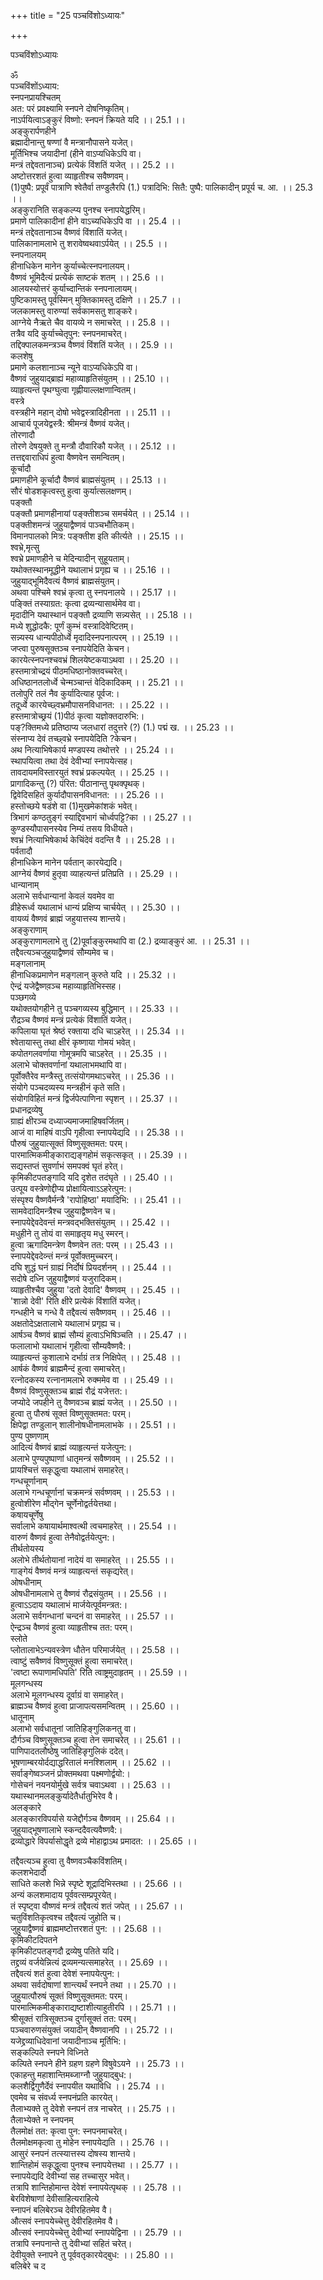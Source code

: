 +++
title = "25 पञ्चविंशोऽध्यायः"

+++





पञ्चविंशोऽध्यायः  




ॐ  
पञ्चविंशोंऽध्याय:  
स्नपनप्रायश्चितम्  
अत: परं प्रवक्ष्यामि स्नपने दोषनिष्कृतिम्।  
नाऽर्पयित्वाऽङ्कुरं विष्णो: स्नपनं क्रियते यदि ।। 25.1 ।।  
अङ्कुरार्पणहीने  
ब्रह्मादीनान्तु षण्णां वै मन्त्रानौपासने यजेत्।  
मूर्तिभिश्च जयादीनां (हीने वाऽप्यधिकेऽपि वा।  
मन्त्रं तद्देवतानाञ्च) प्रत्येकं विंशतिं यजेत् ।। 25.2 ।।  
अष्टोत्तरशतं हुत्वा व्याहृतीश्च सवैष्णवम्।  
(1)पुष्पै: प्रपूर्वं पात्राणि श्वेतैर्वा तण्डुलैरपि (1.) पत्रादिभि: सितै: पुष्पै: पालिकादीन् प्रपूर्य च. आ. ।। 25.3 ।।  
अङ्कुरानिति सङ्कल्प्य पुनश्च स्नापयेद्धरिम्।  
प्रमाणे पालिकादीनां हीने वाऽच्यधिकेऽपि वा ।। 25.4 ।।  
मन्त्रं तद्देवतानाञ्च वैष्णवं विंशातिं यजेत्।  
पालिकानामलाभे तु शरावेष्वथवाऽर्पयेत् ।। 25.5 ।।  
स्नपनालयम्  
हीनाधिकेन मानेन कुर्याच्चेत्स्नपनालयम्।  
वैष्णवं भूमिदैत्यं प्रत्येकं साष्टकं शतम् ।। 25.6 ।।  
आलयस्योत्तरं कुर्याच्दान्तिकं स्नपनालायम्।  
पुष्टिकामस्तु पूर्वस्मिन् मुक्तिकामस्तु दक्षिणे ।। 25.7 ।।  
जलकामस्तु वारुण्यां सर्वकामसतु शाङ्करे।  
आग्नेये नैऋते चैव वायव्ये न समाचरेत् ।। 25.8 ।।  
तत्रैव यदि कुर्याच्चेतृपुन: स्नपनमाचरेत्।  
तद्दिक्पालकमन्त्रञ्च वैष्णवं विंशतिं यजेत् ।। 25.9 ।।  
कलशेषु  
प्रमाणे कलशानाञ्च न्यूने वाऽप्यधिकेऽपि वा।  
वैष्णवं जुहुयाद्ब्राह्यं महाव्याहृतिसंयुतम् ।। 25.10 ।।  
व्याहृत्यन्तं पृथग्घुत्वा गृह्णीयाल्लक्षणान्वितम्।  
वस्त्रे  
वस्त्रहीने महान् दोषो भवेद्वस्त्रादिहीनता ।। 25.11 ।।  
आचार्य पूजयेद्वस्त्रै: श्रीमन्त्रं वैष्णवं यजेत्।  
तोरणादौ  
तोरणे देषयुक्ते तु मन्त्रौ दौवारिकौ यजेत् ।। 25.12 ।।  
तत्तद्दवाराधिपं हुत्वा वैष्णवेन समन्वितम्।  
कूर्चादौ  
प्रमाणहीने कूर्चादौ वैष्णवं ब्राह्मसंयुतम् ।। 25.13 ।।  
सौरं षोडशकृत्वस्तु हुत्वा कुर्यात्सलक्षणम्।  
पङ्क्तौ  
पङ्क्तौ प्रमाणहीनायां पङ्क्तीशञ्च समर्चयेत् ।। 25.14 ।।  
पङ्क्तीशमन्त्रं जुहुयाद्वैष्णवं पाञ्चभौतिकम्।  
विमानपालको मित्र: पङ्क्तीश इति कीर्त्यते ।। 25.15 ।।  
श्वभ्रे,मृत्सु  
श्वभ्रे प्रमाणहीने च मेदिन्यादीन् सुहूयताम्।  
यथोक्तस्थानमूद्धीने यथालाभं प्रगृह्य च ।। 25.16 ।।  
जुहुयाद्भूमिदैवत्यं वैष्णवं ब्राह्मसंयुतम्।  
अथवा पश्चिमे श्वभ्रं कृत्वा तु स्नपनालये ।। 25.17 ।।  
पङ्क्तिं तस्याग्रत: कृत्वा द्रव्यन्यासार्थमेव वा।  
मृदादीनि यथास्थानं पङ्क्तौ द्रव्याणि सन्न्यसेत् ।। 25.18 ।।  
मध्ये शुद्धोदकै: पूर्णं कुम्भं वस्त्रादिवेष्टितम्।  
सन्न्यस्य धान्यपीठोर्ध्वे मृदादिस्नपनात्परम् ।। 25.19 ।।  
जप्त्वा पुरुषसूक्तञ्च स्नापयेदिति केचन।  
कारयेत्स्नपनश्चवभ्रं शिलयेष्टकयाऽथवा ।। 25.20 ।।  
हस्तमात्रोच्द्रयं पीठमधिष्ठानोक्तवच्चरेत्।  
अधिष्ठानतलोर्ध्वे चेन्मञ्चान्तं वेदिकादिकम् ।। 25.21 ।।  
तलोपुरि तलं नैव कुर्यादित्याह पूर्वज:।  
तदूर्ध्वे कारयेच्छ्वभ्रमौपासनविधानत: ।। 25.22 ।।  
हस्तमात्रोच्छ्रयं (1)पीठं कृत्वा यज्ञोक्तदारुभि:।  
पङ्?क्तिमध्ये प्रतिष्ठाप्य जलधारां तदुत्तरे (?) (1.) पद्मं ख. ।। 25.23 ।।  
संस्नाप्य देवं तच्छ्वभ्रे स्नापयेदिति ?केचन।  
अथ नित्याभिषेकार्य मण्डपस्य तथोत्तरे ।। 25.24 ।।  
स्थापयित्वा तथा देवं देवीभ्यां स्नापयेत्सह।  
तावदायमविस्तारयुतं श्वभ्रं प्रकल्पयेत् ।। 25.25 ।।  
प्रागादिकन्तु (?) पंरित: पीठानान्तु पृथक्पृथक्।  
द्विवेदिसहितं कुर्यादौपासनविधानत: ।। 25.26 ।।  
हस्तोच्छये षडंशे वा (1)मुखमेकांशकं भवेत्।  
त्रिभागं कण्ठतुङ्गं स्याद्दिवभागं चोर्ध्वपट्टि?का ।। 25.27 ।।  
कुण्डस्यौपासनस्येव निम्यं तसय विधीयते।  
श्वभ्रं नित्याभिषेकार्थ केचिंदेवं वदन्ति वै ।। 25.28 ।।  
पर्वतादौ  
हीनाधिकेन मानेन पर्वतान् कारयेद्यदि।  
आग्नेयं वैष्णवं हुतृवा व्याहत्यन्तं प्रतिप्रति ।। 25.29 ।।  
धान्यानाम्  
अलाभे सर्वधान्यानां केवलं यवमेव वा  
व्रीहेरूर्ध्व यथालाभं धान्यं प्रक्षिप्य चार्चयेत् ।। 25.30 ।।  
वायव्यं वैष्णवं ब्राह्मं जहुयात्तस्य शान्तये।  
अङ्कुराणाम्  
अङ्कुराणामलाभे तु (2)पूर्वाङ्कुरमथापि वा (2.) द्रव्याङ्कुरं आ. ।। 25.31 ।।  
तद्दैवत्यञ्चजुहुयाद्वैष्णवं सौम्यमेव च।  
मङ्गलानाम्  
हीनाधिकप्रमाणेन मङ्गलान् कुरुते यदि ।। 25.32 ।।  
ऐन्द्रं यजेद्वैष्णव़ञ्च महाव्याहृतिभिस्सह।  
पञ्छगव्ये  
यथोक्तयोगहीने तु पञ्चगव्यस्य बुद्धिमान् ।। 25.33 ।।  
रौद्रञ्च वैष्णवं मन्त्रं प्रत्येकं विंशातिं यजेत्।  
कपिलाया घृतं श्रेष्ठं रक्ताया दधि चाऽहरेत् ।। 25.34 ।।  
श्वेतायास्तु तथा क्षीरं कृष्णाया गोमयं भवेत्।  
कपोतगलवर्णाया गोमूत्रमपि चाऽहरेत् ।। 25.35 ।।  
अलाभे चोक्तवर्णानां यथालाभमथापि वा।  
पूर्वोक्तैरेव मन्त्रैस्तु तत्संयोगमथाऽचरेत् ।। 25.36 ।।  
संयोगे पञ्चदव्यस्य मन्त्रहीनं कृते सति।  
संयोगविहितं मन्त्रं द्विर्जपेत्पाणिना स्पृशन् ।। 25.37 ।।  
प्रधानद्रव्येषु  
ग्राह्यं क्षीरञ्च दध्याज्यमाजमाहिषवर्जितम्।  
आजं वा माहिषं वाऽपि गृहीत्वा स्नापयेद्यदि ।। 25.38 ।।  
पौरुषं जुहुयात्सूक्तं विष्णुसूक्तमत: परम्।  
पारमात्मिकमीङ्काराद्यङ्गहोमं सकृत्सकृत् ।। 25.39 ।।  
सद्यस्तप्तं सुवर्णाभं समपक्वं घृतं हरेत्।  
कृमिकीटपतङ्गादि यदि दृशेत तदंघृते ।। 25.40 ।।  
उत्पूय वस्त्रेणोद्दीप्य प्रोक्षायित्वाऽऽहरेत्पुन:।  
संस्पृश्य वैष्णवैर्मन्त्रै 'रापोहिष्ठा' मयादिभि: ।। 25.41 ।।  
सामवेदादिमन्त्रैश्च जुहुयाद्वैष्णवेन च।  
स्नापयेद्देवदेवन्तं मन्त्रवद्भक्तिसंयुतम् ।। 25.42 ।।  
मधुहीने तु तोयं वा समाहृतृय मधु स्मरन्।  
हुत्वा ऋगादिमन्त्रेण वैष्णवेन तत: परम् ।। 25.43 ।।  
स्नापयेद्देवदेव्न्तं मन्त्रं पूर्वोक्तमुच्चरन्।  
दघि शुद्धं घनं ग्राह्यं निर्दोषं प्रियदर्शनम् ।। 25.44 ।।  
सदोषे दध्नि जुहुयाद्वैष्णवं यजुरादिकम्।  
व्याहृतीश्चैव जुहुया 'दतो देवादि' वैष्णवम् ।। 25.45 ।।  
'शान्नो देवी' रिति क्षीरे प्रत्येकं विंशातिं यजेत्।  
गन्धहीने च गन्धे वै तद्दैवत्यं सवैष्णवम् ।। 25.46 ।।  
अक्षतोदेऽक्षतालाभे यथालाभं प्रगृह्य च।  
आर्षञ्च वैष्णवं ब्राह्मं सौम्यं हुत्वाऽभिषिञ्चति ।। 25.47 ।।  
फलालाभो यथालाभं गृहीत्वा सौम्यवैष्णवै:।  
व्याहृत्यन्तं कुशालाभे दर्भाग्रं तत्र निक्षिपेत् ।। 25.48 ।।  
आर्षकं वैष्णवं ब्राह्ममैन्दं हुत्वा समाचरेत्।  
रत्नोदकस्य रत्नानामलाभे रुक्ममेव वा ।। 25.49 ।।  
वैष्णवं विष्णुसूक्तञ्च ब्राह्मं रौद्रं यजेत्तत:।  
जप्योदे जपहीने तु वैष्णवञ्च ब्राह्मं यजेत् ।। 25.50 ।।  
हुत्वा तु पौरुषं सूक्तं विष्णुसूक्तमत: परम्।  
क्षिपेद्वा तण्डुलान् शालीनोषधीनामलाभके ।। 25.51 ।।  
पुण्य पुष्णणाम्  
आदित्यं वैष्णवं ब्राह्मं व्याहृत्यन्तं यजेत्पुन:।  
अलाभे पुण्यपुष्पाणां धातृमन्त्रं सवैष्णवम् ।। 25.52 ।।  
प्रायश्चित्तं सकृद्धुत्वा यथालाभं समाहरेत्।  
गन्धचूर्णानाम्  
अलाभे गन्धचूर्णानां चक्रमन्त्रं सर्वष्णवम् ।। 25.53 ।।  
हुत्वोशीरेण मौद्गेन चूर्णेनोद्वर्तयेत्तथा।  
कषायचूर्णेषु  
सर्वालाभे कषायार्थमाश्वत्थी त्वचमाहरेत् ।। 25.54 ।।  
वारुणं वैष्णवं हुत्वा तेनैवोद्वर्तयेत्पुन:।  
तीर्थतोयस्य  
अलोभे तीर्थतोयानां नादेयं वा समाहरेत् ।। 25.55 ।।  
गाङ्गेयं वैष्णवं मन्त्रं व्याहृत्यन्तं सकृद्यरेत्।  
ओषधीनाम्  
ओषधीनामलाभे तु वैष्णवं रौद्रसंयुतम् ।। 25.56 ।।  
हुत्वाऽऽदाय यथालाभं मार्जयेत्पूर्वमन्त्रत:।  
अलाभे सर्वगन्धानां चन्दनं वा समाहरेत् ।। 25.57 ।।  
ऐन्द्रञ्च वैष्णवं हुत्वा व्याहृतीश्च तत: परम्।  
स्लोते  
प्लोतालाभेऽन्यवस्त्रेण धौतेन परिमार्जयेत् ।। 25.58 ।।  
त्वाष्टुं सवैष्णवं विष्णुसूक्तं हुत्वा समाचरेत्।  
'त्वष्टा रूपाणामधिपति' रिति त्वाष्ट्रमुदाहृतम् ।। 25.59 ।।  
मूलगन्धस्य  
अलाभे मूलगन्धस्य दूर्वाग्रं वा समाहरेत्।  
ब्राह्मञ्च वैष्णवं हुत्वा प्राजापत्यसमन्वितम् ।। 25.60 ।।  
धातूनाम्  
अलाभो सर्वधातूनां जातिहिङ्गुलिकनतु वा।  
दौर्गञ्च विष्णुसूक्तञ्च हुत्वा तेन समाचरेत् ।। 25.61 ।।  
पाणिपादतलौष्ठेषु जातिहिङृगुलिकं ददेत्।  
भूषणाम्बरयोर्दद्याद्धरितालं मनश्शिलाम् ।। 25.62 ।।  
सर्वाङ्गेष्वञ्जनं प्रोक्तमथवा पक्ष्मणोर्द्वयो:।  
गोसेचनं नयनयोर्मुखे सर्वत्र चवाऽथवा ।। 25.63 ।।  
यथास्थानमलङ्कुर्यादेतैर्धातुभिरेव वै।  
अलङ्कारे  
अलङ्कारविपर्यासे यजेद्दौर्गञ्च वैष्णवम् ।। 25.64 ।।  
जुहुयाद्भूषणालाभे स्कन्ददैवत्यवैष्णवै:।  
द्रव्योद्धारे विपर्यासोद्धृते द्रव्ये मोहाद्वाऽथ प्रमादत: ।। 25.65 ।।  
  
तद्दैवत्यञ्च हुत्वा तु वैष्णवञ्चैकविंशतिम्।  
कलशभेदादौ  
साधिते कलशे भिन्ने स्पृष्टे शूद्रादिभिस्तथा ।। 25.66 ।।  
अन्यं कलशमादाय पूर्ववत्सम्प्रपूरयेत्।  
तं स्पृष्ट्वा वौष्णवं मन्त्रं तद्दैवत्यं शतं जपेत् ।। 25.67 ।।  
चतुविंशतिकृत्वश्च तद्दैवत्यं जुहोति च।  
जुहुयाद्वैष्णवं ब्राह्ममष्टोत्तरशतं पुन: ।। 25.68 ।।  
कृमिकीटदिपतने  
कृमिकीटपतङ्गदौ द्रव्येषु पतिते यदि।  
तद्द्रव्यं वर्जयेन्नित्यं द्रव्यमन्यत्समाहरेत् ।। 25.69 ।।  
तद्दैवत्यं शतं हुत्वा देवेशं स्नापयेत्पुन:।  
अथवा सर्वदोषाणां शान्त्यर्थं स्नपने तथा ।। 25.70 ।।  
जुहुयात्पौरुषं सूक्तं विष्णुसूक्तमत: परम्।  
पारमात्मिकमीङ्काराद्यष्टाशीत्याहुतीरपि ।। 25.71 ।।  
श्रीसूक्तं रात्रिसूक्तञ्च दुर्गासूक्तं तत: परम्।  
पञ्चवारुणसंयुक्तं जयादीन् वैष्णवानपि ।। 25.72 ।।  
यजेद्द्रव्याधिदेवानां जयादीनाञ्च मूर्तिभि:।  
सङ्कल्पिते स्नपने विध्निते  
कल्पिते स्नपने हीने ग्रहण ग्रहणे विषुवेऽयने ।। 25.73 ।।  
एकाहन्तु महाशान्तिमब्जाग्नौ जुहुयाद्बुध:।  
कलशैर्द्विगुणैर्देवं स्नापयीत यथाविधि ।। 25.74 ।।  
एवमेव च संवर्ध्य स्नपनंप्रति कारयेत्।  
तैलाभ्यक्ते तु देवेशे स्नपनं तत्र नाचरेत् ।। 25.75 ।।  
तैलाभ्येक्ते न स्नपनम्  
तैलमोक्षं तत: कृत्वा पुन: स्नपनमाचरेत्।  
तैलमोक्षमकृत्वा तु मोहेन स्नापयेद्यति ।। 25.76 ।।  
आसुरं स्नपनं तत्स्यात्तस्य दोषस्य शान्तये।  
शान्तिहोमं सकृद्धुत्वा पुनश्च स्नापयेत्तथा ।। 25.77 ।।  
स्नापयेद्यदि देवीभ्यां सह तच्चासुर भवेत्।  
तत्रापि शान्तिहोमान्त देवेशं स्नापयेत्पृथक् ।। 25.78 ।।  
बेरविशेषाणां देवीसाहित्यराहित्ये  
स्नापनं बलिबेरञ्च देवीरहितमेव वै।  
औत्सवं स्नापयेच्चेत्तु देवीरहितमेव वै।  
औत्सवं स्नापयेच्चेत्तु देवीभ्यां स्नापयेद्विना ।। 25.79 ।।  
तत्रापि स्नपनान्ते तु देवीभ्यां सहितं चरेत्।  
देवीयुक्ते स्नापने तु पूर्ववतृकारयेद्बुध: ।। 25.80 ।।  
बलिबेरे च द
